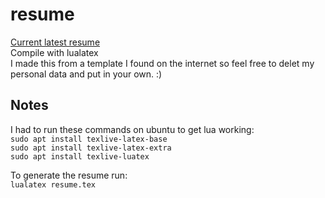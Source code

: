 # resume
[Current latest resume](https://github.com/mr1337357/resume/blob/master/resume.pdf)\
Compile with lualatex\
I made this from a template I found on the internet so feel free to delet my personal data and put in your own. :)
## Notes
I had to run these commands on ubuntu to get lua working:\
    `sudo apt install texlive-latex-base`\
    `sudo apt install texlive-latex-extra`\
    `sudo apt install texlive-luatex`

To generate the resume run:\
    `lualatex resume.tex`
